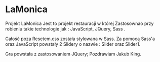 # LaMonica
Projekt LaMonica
Jest to projekt restauracji w której Zastosownao przy robieniu takie technologie jak :
JavaScript, JQuery, Sass .

Całość poza Resetem.css została stylowana w Sass.
Za pomocą Sass'a oraz JavaScript powstały 2 Slidery o nazwie :
Slider oraz Slider1.

Gra powstała z zastosowaniem JQuery;
Pozdrawiam
Jakub King.
